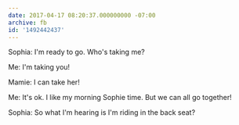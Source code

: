 ```yaml
---
date: 2017-04-17 08:20:37.000000000 -07:00
archive: fb
id: '1492442437'
---
```


Sophia: I'm ready to go. Who's taking me?

Me: I'm taking you!

Mamie: I can take her!

Me: It's ok. I like my morning Sophie time. But we can all go together!

Sophia: So what I'm hearing is I'm riding in the back seat?

